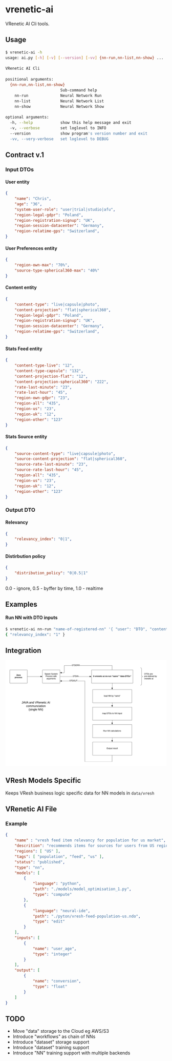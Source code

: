 
vrenetic-ai
===========

VRenetic AI Cli tools.

Usage
-----

```bash
$ vrenetic-ai -h
usage: ai.py [-h] [-v] [--version] [-vv] {nn-run,nn-list,nn-show} ...

VRenetic AI Cli

positional arguments:
  {nn-run,nn-list,nn-show}
                        Sub-command help
    nn-run              Neural Network Run
    nn-list             Neural Network List
    nn-show             Neural Network Show

optional arguments:
  -h, --help            show this help message and exit
  -v, --verbose         set loglevel to INFO
  --version             show program's version number and exit
  -vv, --very-verbose   set loglevel to DEBUG
```

Contract v.1
------------

### Input DTOs

#### User entity

```json
{
    "name": "Chris",
    "age": "36",
    "system-user-role": "user|trial|studio|afu",
    "region-legal-gdpr": "Poland",
    "region-registration-signup": "UK",
    "region-session-datacenter": "Germany",
    "region-relatime-gps": "Switzerland",
}
```

#### User Preferences entity

```json
{
    "region-own-max": "70%",
    "source-type-spherical360-max": "40%"
}
```

#### Content entity

```json
{
    "content-type": "live|capsule|photo",
    "content-projection": "flat|spherical360",
    "region-legal-gdpr": "Poland",
    "region-registration-signup": "UK",
    "region-session-datacenter": "Germany",
    "region-relatime-gps": "Switzerland",
}
```

#### Stats Feed entity

```json
{
    "content-type-live": "12",
    "content-type-capsule": "132",
    "content-projection-flat": "12",
    "content-projection-spherical360": "222",
    "rate-last-minute": "23",
    "rate-last-hour": "45",
    "region-own-gdpr": "23",
    "region-all": "435",
    "region-us": "23",
    "region-uk": "12",
    "region-other": "123"
}
```

#### Stats Source entity

```json
{
    "source-content-type": "live|capsule|photo",
    "source-content-projection": "flat|spherical360",
    "source-rate-last-minute": "23",
    "source-rate-last-hour": "45",
    "region-all": "435",
    "region-us": "23",
    "region-uk": "12",
    "region-other": "123"
}
```

### Output DTO

#### Relevancy

```json
{
    "relevancy_index": "0|1",
}
```

#### Distirbution policy

```json
{
    "distribution_policy": "0|0.5|1"
}
```
0.0 - ignore, 0.5 - byffer by time, 1.0 - realtime

Examples
--------

#### Run NN with DTO inputs
```bash
$ vrenetic-ai nn-run "name-of-registered-nn" '{ "user": "DTO", "content": "DTO", "stat-source": "DTO", "stat-feed": "DTO" }'
{ "relevancy_index": "1" }
```

Integration
-----------

![Integration v.1](/docs/assets/integration-v1.png)

VResh Models Specific
---------------------
Keeps VResh business logic specific data for NN models in `data/vresh`

VRenetic AI File
----------------

### Example
```json
{
    "name" : "vresh feed item relevancy for population for us market",
    "descrition": "recommends items for sources for users from US region",
    "regions": [ "US" ],
    "tags": [ "population", "feed", "us" ],
    "status": "published",
    "type": "nn",
    "models": [
        {
            "language": "python",
            "path": "./models/model_optimisation_1.py",
            "type": "compute"
        },
        {
            "language": "neural-ide",
            "path": "./pyton/vresh-feed-population-us.ndo",
            "type": "edit"
        }
    ],
    "inputs": [
        {
            "name": "user_age",
            "type": "integer"
        }
    ],
    "output": [
        {
            "name": "conversion",
            "type": "float"
        }
    ]
}
```

TODO
----
* Move "data" storage to the Cloud eg AWS/S3
* Introduce "workflows" as chain of NNs
* Introduce "dataset" storage support
* Introduce "dataset" training support
* Introduce "NN" training support with multiple backends
